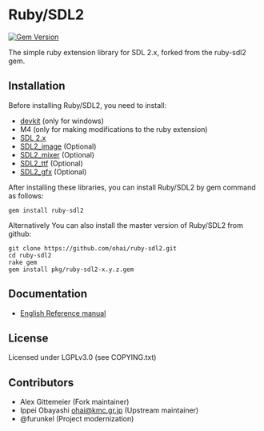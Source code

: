 # Ruby/SDL2

[![Gem Version](https://badge.fury.io/rb/sdl2-win93.svg)](https://badge.fury.io/rb/sdl2-win93)

The simple ruby extension library for SDL 2.x, forked from the ruby-sdl2 gem.

## Installation

Before installing Ruby/SDL2, you need to install:

* [devkit](http://rubyinstaller.org/add-ons/devkit/) (only for windows)
* M4 (only for making modifications to the ruby extension)
* [SDL 2.x](http://www.libsdl.org/download-2.0.php)
* [SDL2_image](https://www.libsdl.org/projects/SDL_image/) (Optional)
* [SDL2_mixer](https://www.libsdl.org/projects/SDL_mixer/) (Optional)
* [SDL2_ttf](https://www.libsdl.org/projects/SDL_ttf/) (Optional)
* [SDL2_gfx](https://www.ferzkopp.net/wordpress/2016/01/02/sdl_gfx-sdl2_gfx/) (Optional)

After installing these libraries, you can install Ruby/SDL2 by gem command as follows:

    gem install ruby-sdl2

Alternatively You can also install the master version of Ruby/SDL2 from github:

    git clone https://github.com/ohai/ruby-sdl2.git
    cd ruby-sdl2
    rake gem
    gem install pkg/ruby-sdl2-x.y.z.gem

## Documentation

* [English Reference manual](http://win93.github.io/ruby-sdl2/doc-en/)

## License

Licensed under LGPLv3.0 (see COPYING.txt)

## Contributors

* Alex Gittemeier (Fork maintainer)
* Ippei Obayashi <ohai@kmc.gr.jp> (Upstream maintainer)
* @furunkel (Project modernization)

